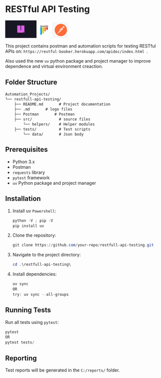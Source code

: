 # RESTful API Testing

<img src=".md\uv_logo.png" alt="uv" style="width:100px;"/><img src=".md\pytest.png" alt="pytest" style="width:50px;"/><img src=".md\png-transparent-postman-hd-logo-thumbnail.png" alt="postman" style="width:50px;"/>


This project contains postman and automation scripts for testing RESTful APIs on: 
```https://restful-booker.herokuapp.com/apidoc/index.html ```.

Also used the new `uv` python package and project manager to improve dependence and virtual environment creaction.

## Folder Structure

```
Automation_Projects/
└── restfull-api-testing/
    ├── README.md       # Project documentation
    ├── .md       # logo files
    ├── Postman       # Postman
    ├── src/            # source files
        └── helpers/    # Helper modules
    ├── tests/          # Test scripts
        └── data/       # Json body
```

## Prerequisites

- Python 3.x
- Postman
- `requests` library
- `pytest` framework
- `uv` Python package and project manager

## Installation

1. Install uv `Powershell`:
   ```powershell
   python -V ; pip -V
   pip install uv
   ```
2. Clone the repository:
   ```powershell
   git clone https://github.com/your-repo/restfull-api-testing.git
   ```
2. Navigate to the project directory:
   ```powershell
   cd .\restfull-api-testing\
   ```
3. Install dependencies:
   ```powershell
   uv sync
   OR
   try: uv sync --all-groups
   ```

## Running Tests

Run all tests using `pytest`:
```powershell
pytest
OR
pytest tests/
```

## Reporting

Test reports will be generated in the `C:/reports/` folder.
